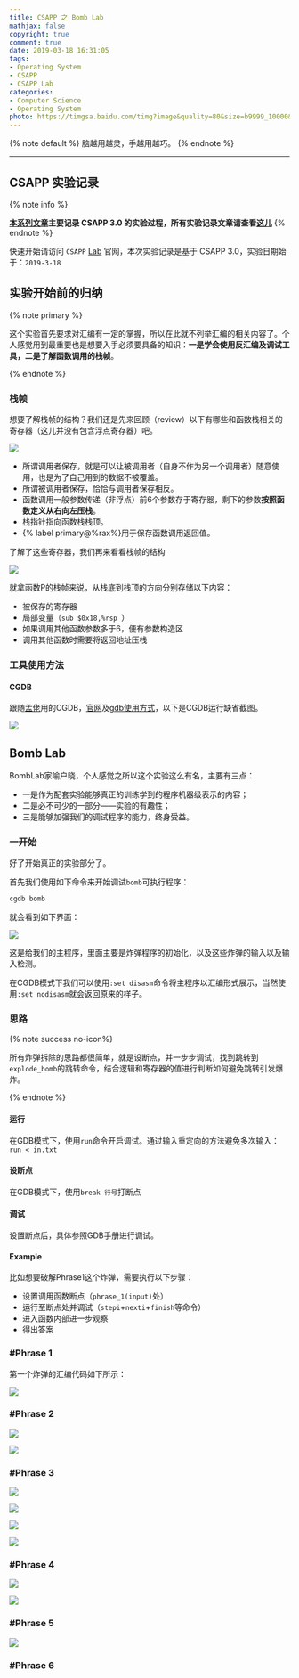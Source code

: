 ```yaml
---
title: CSAPP 之 Bomb Lab
mathjax: false
copyright: true
comment: true
date: 2019-03-18 16:31:05
tags:
- Operating System
- CSAPP
- CSAPP Lab
categories:
- Computer Science
- Operating System
photo: https://timgsa.baidu.com/timg?image&quality=80&size=b9999_10000&sec=1552908036240&di=c8d7f7e0f53bb357d41bd8c7f3be8767&imgtype=0&src=http%3A%2F%2Fimg.zcool.cn%2Fcommunity%2F01343a5821a386a84a0d304f153c8b.jpg
---
```


{% note default %}
脑越用越灵，手越用越巧。
{% endnote %}

<!-- more -->

---


## CSAPP 实验记录

{% note info %}

**[本系列文章](/tags/CSAPP-Lab/)主要记录 CSAPP 3.0 的实验过程，所有实验记录文章请查看[这儿](/tags/CSAPP-Lab/)**
{% endnote %}


快速开始请访问 `CSAPP` [Lab](http://csapp.cs.cmu.edu/3e/labs.html) 官网，本次实验记录是基于 CSAPP 3.0，实验日期始于：`2019-3-18`


## 实验开始前的归纳

{% note primary %} 

这个实验首先要求对汇编有一定的掌握，所以在此就不列举汇编的相关内容了。个人感觉用到最重要也是想要入手必须要具备的知识：**一是学会使用反汇编及调试工具，二是了解函数调用的栈帧**。

{% endnote %}

### 栈帧

想要了解栈帧的结构？我们还是先来回顾（review）以下有哪些和函数栈相关的寄存器（这儿并没有包含浮点寄存器）吧。

![](csapp-lab-2/registers.png)

- 所谓调用者保存，就是可以让被调用者（自身不作为另一个调用者）随意使用，也是为了自己用到的数据不被覆盖。
- 所谓被调用者保存，恰恰与调用者保存相反。
- 函数调用一般参数传递（非浮点）前6个参数存于寄存器，剩下的参数**按照函数定义从右向左压栈**。
- 栈指针指向函数栈栈顶。
- {% label primary@%rax%}用于保存函数调用返回值。


了解了这些寄存器，我们再来看看栈帧的结构


![](csapp-lab-2/stackframe.png)

就拿函数P的栈帧来说，从栈底到栈顶的方向分别存储以下内容：

- 被保存的寄存器
- 局部变量（`sub $0x18,%rsp `）
- 如果调用其他函数参数多于6，便有参数构造区
- 调用其他函数时需要将返回地址压栈

### 工具使用方法

#### CGDB

跟随[孟佬](https://zhuanlan.zhihu.com/p/31269514)用的CGDB，[官网](https://cgdb.github.io/)及[gdb使用方式](http://csapp.cs.cmu.edu/3e/docs/gdbnotes-x86-64.pdf)，以下是CGDB运行缺省截图。

![](csapp-lab-2/cgdb.png)





## Bomb Lab


BombLab家喻户晓，个人感觉之所以这个实验这么有名，主要有三点：

- 一是作为配套实验能够真正的训练学到的程序机器级表示的内容；
- 二是必不可少的一部分——实验的有趣性；
- 三是能够加强我们的调试程序的能力，终身受益。


### 一开始

好了开始真正的实验部分了。

首先我们使用如下命令来开始调试`bomb`可执行程序：

```bash
cgdb bomb
```

就会看到如下界面：

![](csapp-lab-2/bomb.png)

这是给我们的主程序，里面主要是炸弹程序的初始化，以及这些炸弹的输入以及输入检测。

在CGDB模式下我们可以使用`:set disasm`命令将主程序以汇编形式展示，当然使用`:set nodisasm`就会返回原来的样子。



### 思路

{% note success no-icon%}

所有炸弹拆除的思路都很简单，就是设断点，并一步步调试，找到跳转到`explode_bomb`的跳转命令，结合逻辑和寄存器的值进行判断如何避免跳转引发爆炸。

{% endnote %}

#### 运行

在GDB模式下，使用`run`命令开启调试。通过输入重定向的方法避免多次输入：`run < in.txt`

#### 设断点

在GDB模式下，使用`break 行号`打断点

#### 调试

设置断点后，具体参照GDB手册进行调试。

#### Example

比如想要破解Phrase1这个炸弹，需要执行以下步骤：

- 设置调用函数断点（`phrase_1(input)`处）
- 运行至断点处并调试（`stepi`+`nexti`+`finish`等命令）
- 进入函数内部进一步观察
- 得出答案

### #Phrase 1

第一个炸弹的汇编代码如下所示：

![](csapp-lab-2/phrase1.png)



### #Phrase 2

![](csapp-lab-2/phrase2.png)

![](csapp-lab-2/phrase2-readnum.png)
### #Phrase 3

![](csapp-lab-2/phrase3.png)

![](csapp-lab-2/phrase3-format.png)

![](csapp-lab-2/phrase3-think.png)

![](csapp-lab-2/phrase3-result.png)

### #Phrase 4

![](csapp-lab-2/phrase4.png)

![](csapp-lab-2/phrase4-func.png)




### #Phrase 5


![](csapp-lab-2/phrase5.png)

### #Phrase 6





